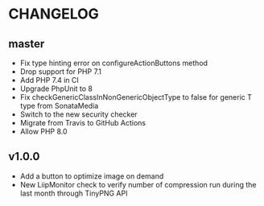 CHANGELOG
=========

master
------

* Fix type hinting error on configureActionButtons method
* Drop support for PHP 7.1
* Add PHP 7.4 in CI
* Upgrade PhpUnit to 8
* Fix checkGenericClassInNonGenericObjectType to false for generic T type from SonataMedia
* Switch to the new security checker
* Migrate from Travis to GitHub Actions
* Allow PHP 8.0

v1.0.0
------

* Add a button to optimize image on demand
* New LiipMonitor check to verify number of compression run during the last month through TinyPNG API
